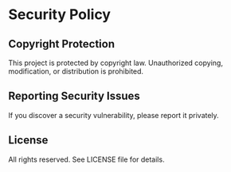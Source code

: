 # Security Policy

## Copyright Protection

This project is protected by copyright law. Unauthorized copying, modification,
or distribution is prohibited.

## Reporting Security Issues

If you discover a security vulnerability, please report it privately.

## License

All rights reserved. See LICENSE file for details.
